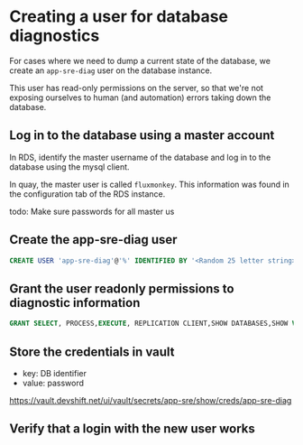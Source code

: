 # Creating a user for database diagnostics

For cases where we need to dump a current state of the database, we create an `app-sre-diag` user on the database instance.

This user has read-only permissions on the server, so that we're not exposing ourselves to human (and automation) errors taking down the database.

## Log in to the database using a master account

In RDS, identify the master username of the database and log in to the database using the mysql client. 

In quay, the master user is called `fluxmonkey`. This information was found in the configuration tab of the RDS instance.

todo: Make sure passwords for all master us

## Create the app-sre-diag user

```sql
CREATE USER 'app-sre-diag'@'%' IDENTIFIED BY '<Random 25 letter string>';
```

## Grant the user readonly permissions to diagnostic information

```sql
GRANT SELECT, PROCESS,EXECUTE, REPLICATION CLIENT,SHOW DATABASES,SHOW VIEW ON *.* TO app-sre-diag'@'%';
```

## Store the credentials in vault

- key: DB identifier
- value: password

https://vault.devshift.net/ui/vault/secrets/app-sre/show/creds/app-sre-diag


## Verify that a login with the new user works

